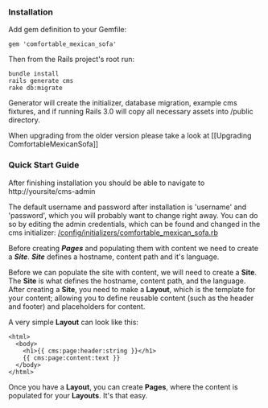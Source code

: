 ### Installation
Add gem definition to your Gemfile:
    
    gem 'comfortable_mexican_sofa'
    
Then from the Rails project's root run:
    
    bundle install
    rails generate cms
    rake db:migrate

Generator will create the initializer, database migration, example cms fixtures, and if running Rails 3.0 will copy all necessary assets into /public directory.

When upgrading from the older version please take a look at [[Upgrading ComfortableMexicanSofa]]

### Quick Start Guide
After finishing installation you should be able to navigate to http://yoursite/cms-admin

The default username and password after installation is 'username' and 'password', which you will probably want to change right away. You can do so by editing the admin credentials, which can be found and changed in the cms initializer: [/config/initializers/comfortable\_mexican\_sofa.rb](https://github.com/twg/comfortable-mexican-sofa/blob/master/config/initializers/comfortable_mexican_sofa.rb)

Before creating ***Pages*** and populating them with content we need to create a ***Site***. ***Site*** defines a hostname, content path and it's language.

Before we can populate the site with content, we will need to create a **Site**. The **Site** is what defines the hostname, content path, and the language. After creating a **Site**, you need to make a **Layout**, which is the template for your content; allowing you to define reusable content (such as the header and footer) and placeholders for content.

A very simple **Layout** can look like this:
    
    <html>
      <body>
        <h1>{{ cms:page:header:string }}</h1>
        {{ cms:page:content:text }}
      </body>
    </html>

Once you have a **Layout**, you can create **Pages**, where the content is populated for your **Layouts**. It's that easy.